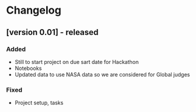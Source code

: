 # Changelog

## [version 0.01] - released

### Added
- Still to start project on due sart date for Hackathon
- Notebooks
- Updated data to use NASA data so we are considered for Global judges

### Fixed
- Project setup, tasks


